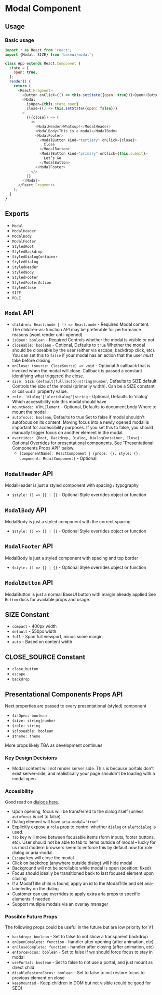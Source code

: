 # Modal Component

## Usage

### Basic usage

```javascript
import * as React from 'react';
import {Modal, SIZE} from 'baseui/modal';

class App extends React.Component {
  state = {
    open: true,
  };
  render() {
    return (
      <React.Fragment>
        <Button onClick={() => this.setState({open: true})}>Open</Button>
        <Modal
          isOpen={this.state.open}
          close={() => this.setState({open: false})}
        >
          {({close}) => (
            <>
              <ModalHeader>Whatsup!</ModalHeader>
              <ModalBody>This is a modal</ModalBody>
              <ModalFooter>
                <ModalButton kind="tertiary" onClick={close}>
                  Close
                </ModalButton>
                <ModalButton kind="primary" onClick={this.submit}>
                  Let’s Go
                </ModalButton>
              </ModalFooter>
            </>
          )}
        </Modal>
      </React.Fragment>
    );
  }
}
```

## Exports

* `Modal`
* `ModalHeader`
* `ModalBody`
* `ModalFooter`
* `StyledRoot`
* `StyledBackdrop`
* `StyledDialogContainer`
* `StyledDialog`
* `StyledHeader`
* `StyledBody`
* `StyledFooter`
* `StyledFooterAction`
* `StyledClose`
* `SIZE`
* `ROLE`

## `Modal` API

* `children: React.node | () => React.node` - Required
  Modal content. The children-as-function API may be preferable for performance reasons (wont render until opened)
* `isOpen: boolean` - Required
  Controls whether the modal is visible or not
* `closeable: boolean` - Optional, Defaults to `true`
  Whether the modal should be closeable by the user (either via escape, backdrop click, etc). You can set this to `false` if your modal has an action that the user _must_ take before closing.
* `onClose: (source: CloseSource) => void` - Optional
  A callback that is invoked when the modal will close. Callback is passed a constant identifying what triggered the close.
* `size: SIZE.{default|full|auto}|string|number`, Defaults to SIZE.default
  Controls the size of the modal (primarily width). Can be a SIZE constant or css `width` property value.
* `role: 'dialog'|'alertdialog'|string` - Optional, Defaults to 'dialog'
  Which accessibility role this modal should have
* `mountNode: HTMLElement` - Optional, Defaults to document.body
  Where to mount the modal
* `autofocus: boolean`, Defaults to true
  Set to false if modal shouldn't autofocus on its content. Moving focus into a newly opened modal is important for accessibility purposes. If you set this to false, you should manually trigger focus on another element in the modal.
* `overrides: {Root, Backdrop, Dialog, DialogContainer, Close}` - Optional
  Overrides for presentational components. See "Presentational Components Props API" below.
  * `[ComponentName]: ReactComponent | {props: {}, style: {}, component: ReactComponent}` - Optional

## `ModalHeader` API

ModalHeader is just a styled component with spacing / typography

* `$style: () => {} | {}` - Optional
  Style overrides object or function

## `ModalBody` API

ModalBody is just a styled component with the correct spacing

* `$style: () => {} | {}` - Optional
  Style overrides object or function

## `ModalFooter` API

ModalBody is just a styled component with spacing and top border

* `$style: () => {} | {}` - Optional
  Style overrides object or function

## `ModalButton` API

ModalButton is just a normal BaseUI button with margin already applied
See `Button` docs for available props and usage.

## SIZE Constant

* `compact` - 400px width
* `default` - 550px width
* `full` - Span full viewport, minus some margin
* `auto` - Based on content width

## CLOSE_SOURCE Constant

* `close_button`
* `escape`
* `backdrop`

## Presentational Components Props API

Next properties are passed to every presentational (styled) component

* `$isOpen: boolean`
* `$size: string|number`
* `$role: string`
* `$closeable: boolean`
* `$theme: theme`

More props likely TBA as development continues

### Key Design Decisions

* Modal content will not render server side. This is because portals don't exist server-side, and realistically your page shouldn't be loading with a modal open.

### Accesibility

Good read on [dialogs here](https://www.w3.org/TR/wai-aria-practices/examples/dialog-modal/dialog.html).

* Upon opening, focus will be transferred to the dialog itself (unless `autofocus` is set to false)
* Dialog element will have `aria-modal="true"`
* Explicitly expose a `role` prop to control whether `dialog` or `alertdialog` is used.
* `Tab` key will move between focusable items (form inputs, footer buttons, etc). User should not be able to tab to items outside of modal – lucky for us most modern browsers seem to enforce this by default now for role dialog or aria-modal.
* `Escape` key will close the modal
* Click on backdrop (anywhere outside dialog) will hide modal
* Background will not be scrollable while modal is open (position: fixed)
* Focus should ideally be transitioned back to last focused element upon closing
* If a ModalTitle child is found, apply an id to the ModalTitle and set aria-labeledby on the dialog
* Customer can use overrides to apply extra aria props to specific elements if needed
* Support mutliple modals via an overlay manager

### Possible Future Props

The following props could be useful in the future but are low priority for V1

* `backdrop: boolean` - Set to false to not show a transparent backdrop
* `onOpenComplete: function` - handler after opening (after animation, etc)
* `onCloseComplete: function` - handler after closing (after animation, etc)
* `enforceFocus: boolean` - Set to false if we should force focus to stay in modal
* `usePortal: boolean` - Set to false to not use a portal, and just mount as direct child
* `disableRestoreFocus: boolean` - Set to false to not restore focus to previous element on close
* `keepMounted` - Keep children in DOM but not visible (could be good for SEO)
